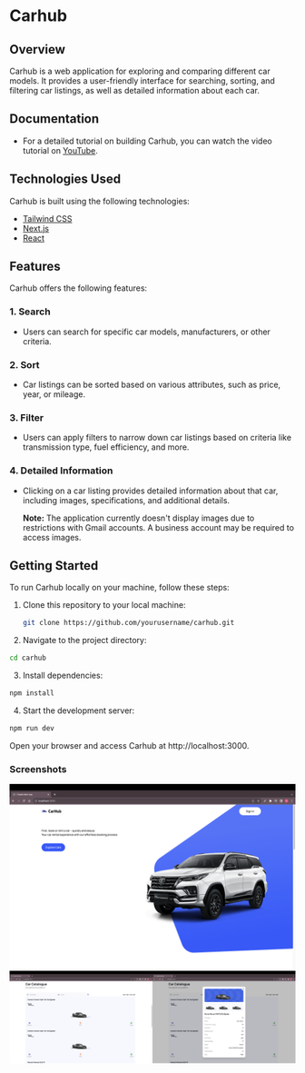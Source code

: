 # Carhub

## Overview

Carhub is a web application for exploring and comparing different car models. It provides a user-friendly interface for searching, sorting, and filtering car listings, as well as detailed information about each car.

## Documentation

- For a detailed tutorial on building Carhub, you can watch the video tutorial on [YouTube](https://www.youtube.com/watch?v=pUNSHPyVryU&t=6345s).

## Technologies Used

Carhub is built using the following technologies:

- [Tailwind CSS](https://tailwindcss.com/)
- [Next.js](https://nextjs.org/)
- [React](https://reactjs.org/)

## Features

Carhub offers the following features:

### 1. Search

- Users can search for specific car models, manufacturers, or other criteria.

### 2. Sort

- Car listings can be sorted based on various attributes, such as price, year, or mileage.

### 3. Filter

- Users can apply filters to narrow down car listings based on criteria like transmission type, fuel efficiency, and more.

### 4. Detailed Information

- Clicking on a car listing provides detailed information about that car, including images, specifications, and additional details.

  **Note:** The application currently doesn't display images due to restrictions with Gmail accounts. A business account may be required to access images.

## Getting Started

To run Carhub locally on your machine, follow these steps:

1. Clone this repository to your local machine:

   ```bash
   git clone https://github.com/yourusername/carhub.git
   ```

2. Navigate to the project directory:

```bash
cd carhub
```

3. Install dependencies:

```bash
npm install
```

4. Start the development server:

```bash
npm run dev
```

Open your browser and access Carhub at http://localhost:3000.


### Screenshots 
![Landing Page](https://github.com/Ravkeerat02/CarHub/blob/main/ss/Screenshot%202023-09-13%20at%203.57.24%20AM.png)
![Catalogue/ Detail](https://github.com/Ravkeerat02/CarHub/blob/main/ss/MergedImages.png)
